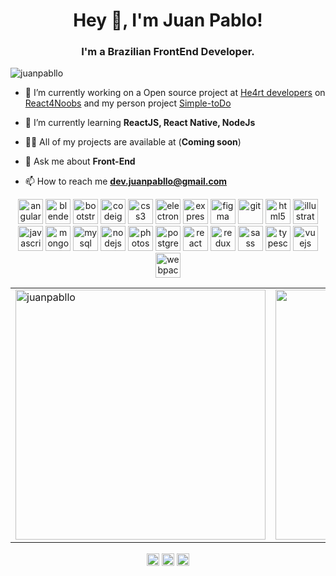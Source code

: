 <h1 align="center">Hey 👋, I'm Juan Pablo!</h1>
<h3 align="center">I'm a Brazilian FrontEnd Developer.</h3>
<p align="left"> <img src="https://komarev.com/ghpvc/?username=juanpabllo" alt="juanpabllo" /> </p>

- 🔭 I’m currently working on a Open source project at [He4rt developers](https://github.com/he4rt/4noobs) on [React4Noobs](https://github.com/he4rt/react4noobs) and my person project [Simple-toDo](https://github.com/JuanPabllo/Simple-ToDo)

- 🌱 I’m currently learning **ReactJS, React Native, NodeJs**

- 👨‍💻 All of my projects are available at (**Coming soon**)

- 💬 Ask me about **Front-End**

- 📫 How to reach me **dev.juanpabllo@gmail.com**

<p align="center"><img src="https://devicons.github.io/devicon/devicon.git/icons/angularjs/angularjs-original.svg" alt="angularjs" width="40" height="40"/> <img src="https://download.blender.org/branding/community/blender_community_badge_white.svg" alt="blender" width="40" height="40"/> <img src="https://devicons.github.io/devicon/devicon.git/icons/bootstrap/bootstrap-plain.svg" alt="bootstrap" width="40" height="40"/> <img src="https://cdn.worldvectorlogo.com/logos/codeigniter.svg" alt="codeigniter" width="40" height="40"/> <img src="https://devicons.github.io/devicon/devicon.git/icons/css3/css3-original-wordmark.svg" alt="css3" width="40" height="40"/> <img src="https://devicons.github.io/devicon/devicon.git/icons/electron/electron-original.svg" alt="electron" width="40" height="40"/> <img src="https://devicons.github.io/devicon/devicon.git/icons/express/express-original-wordmark.svg" alt="express" width="40" height="40"/> <img src="https://www.vectorlogo.zone/logos/figma/figma-icon.svg" alt="figma" width="40" height="40"/> <img src="https://www.vectorlogo.zone/logos/git-scm/git-scm-icon.svg" alt="git" width="40" height="40"/> <img src="https://devicons.github.io/devicon/devicon.git/icons/html5/html5-original-wordmark.svg" alt="html5" width="40" height="40"/> <img src="https://www.vectorlogo.zone/logos/adobe_illustrator/adobe_illustrator-icon.svg" alt="illustrator" width="40" height="40"/> <img src="https://devicons.github.io/devicon/devicon.git/icons/javascript/javascript-original.svg" alt="javascript" width="40" height="40"/> <img src="https://devicons.github.io/devicon/devicon.git/icons/mongodb/mongodb-original-wordmark.svg" alt="mongodb" width="40" height="40"/> <img src="https://devicons.github.io/devicon/devicon.git/icons/mysql/mysql-original-wordmark.svg" alt="mysql" width="40" height="40"/> <img src="https://devicons.github.io/devicon/devicon.git/icons/nodejs/nodejs-original-wordmark.svg" alt="nodejs" width="40" height="40"/> <img src="https://devicons.github.io/devicon/devicon.git/icons/photoshop/photoshop-plain.svg" alt="photoshop" width="40" height="40"/> <img src="https://devicons.github.io/devicon/devicon.git/icons/postgresql/postgresql-original-wordmark.svg" alt="postgresql" width="40" height="40"/> <img src="https://devicons.github.io/devicon/devicon.git/icons/react/react-original-wordmark.svg" alt="react" width="40" height="40"/> <img src="https://devicons.github.io/devicon/devicon.git/icons/redux/redux-original.svg" alt="redux" width="40" height="40"/> <img src="https://devicons.github.io/devicon/devicon.git/icons/sass/sass-original.svg" alt="sass" width="40" height="40"/> <img src="https://devicons.github.io/devicon/devicon.git/icons/typescript/typescript-original.svg" alt="typescript" width="40" height="40"/> <img src="https://devicons.github.io/devicon/devicon.git/icons/vuejs/vuejs-original-wordmark.svg" alt="vuejs" width="40" height="40"/> <img src="https://devicons.github.io/devicon/devicon.git/icons/webpack/webpack-original.svg" alt="webpack" width="40" height="40"/></p>

<center>
  <table>
    <tr>
      <td><img  <img width="400px" src="https://github-readme-stats.vercel.app/api?username=juanpabllo&show_icons=true" alt="juanpabllo" /></td>
<td><img width="400px" align="left" src="https://github-readme-stats.vercel.app/api/top-langs/?username=juanpabllo&hide=html&layout=compact&theme=default" /></td>
</tr>   
  </table>
</center>


<p align="center">
<a href="https://twitter.com/juan_pabl00o" target="blank"><img align="center" src="https://cdn.jsdelivr.net/npm/simple-icons@3.0.1/icons/twitter.svg" alt="juan_pabl00o" height="20" width="20" /></a>
<a href="https://linkedin.com/in/juanpablodev" target="blank"><img align="center" src="https://cdn.jsdelivr.net/npm/simple-icons@3.0.1/icons/linkedin.svg" alt="juanpablodev" height="20" width="20" /></a>
<a href="https://instagram.com/juan_pablloreal" target="blank"><img align="center" src="https://cdn.jsdelivr.net/npm/simple-icons@3.0.1/icons/instagram.svg" alt="juan_pablloreal" height="20" width="20" /></a>
</p>
